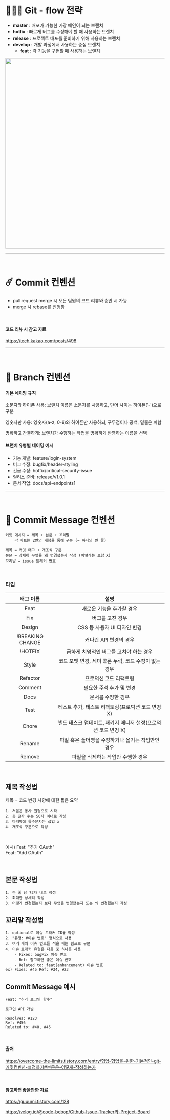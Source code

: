 # 🚣🏻‍♂️ Git - flow 전략

- **master** : 배포가 가능한 가장 메인이 되는 브랜치
- **hotfix** : 빠르게 버그를 수정해야 할 때 사용하는 브랜치
- **release** : 프로젝트 배포를 준비하기 위해 사용하는 브랜치
- **develop** : 개발 과정에서 사용하는 중심 브랜치
    - **feat** : 각 기능을 구현할 때 사용하는 브랜치
    
<p align="center"> <img src="https://github.com/user-attachments/assets/956518a4-c18f-428e-8f4a-284a35b85a85" width="600"/> </p>
    

---
<br>

# ☄️ Commit 컨벤션

- pull request merge 시 모든 팀원의 코드 리뷰와 승인 시 가능
- merge 시 rebase를 진행함
<br>

#### 코드 리뷰 시 참고 자료

https://tech.kakao.com/posts/498

---
<br>

# 🎋 Branch 컨벤션

#### 기본 네이밍 규칙

소문자와 하이픈 사용: 브랜치 이름은 소문자를 사용하고, 단어 사이는 하이픈('-')으로 구분

영숫자만 사용: 영숫자(a-z, 0-9)와 하이픈만 사용하되, 구두점이나 공백, 밑줄은 피함

명확하고 간결하게: 브랜치가 수행하는 작업을 명확하게 반영하는 이름을 선택


#### 브랜치 유형별 네이밍 예시

- 기능 개발: feature/login-system
- 버그 수정: bugfix/header-styling
- 긴급 수정: hotfix/critical-security-issue
- 릴리스 준비: release/v1.0.1
- 문서 작업: docs/api-endpoints1

---
<br>

# 💬 Commit Message 컨벤션
```
커밋 메시지 = 제목 + 본문 + 꼬리말
    각 파트는 2번의 개행을 통해 구분 (= 하나의 빈 줄)

제목 = 커밋 태그 + 개조식 구문
본문 = 상세히 무엇을 왜 변경했는지 작성 (어떻게는 포함 X)
꼬리말 = issue 트래커 번호
```

<br>

### 타입
| 태그 이름        | 설명                                                    |
|:----------------:|:-------------------------------------------------------:|
| Feat             | 새로운 기능을 추가할 경우                               |
| Fix              | 버그를 고친 경우                                        |
| Design           | CSS 등 사용자 UI 디자인 변경                           |
| !BREAKING CHANGE | 커다란 API 변경의 경우                                  |
| !HOTFIX          | 급하게 치명적인 버그를 고쳐야 하는 경우                |
| Style            | 코드 포맷 변경, 세미 콜론 누락, 코드 수정이 없는 경우  |
| Refactor         | 프로덕션 코드 리팩토링                                  |
| Comment          | 필요한 주석 추가 및 변경                                |
| Docs             | 문서를 수정한 경우                                      |
| Test             | 테스트 추가, 테스트 리팩토링(프로덕션 코드 변경 X)      |
| Chore            | 빌드 태스크 업데이트, 패키지 매니저 설정(프로덕션 코드 변경 X) |
| Rename           | 파일 혹은 폴더명을 수정하거나 옮기는 작업만인 경우     |
| Remove           | 파일을 삭제하는 작업만 수행한 경우                      |


<br>

## 제목 작성법
제목 = 코드 변경 사항에 대한 짧은 요약

```
1. 처음은 동사 원형으로 시작
2. 총 글자 수는 50자 이내로 작성
3. 마지막에 특수문자는 삽입 x
4. 개조식 구문으로 작성
```

<br>

예시)
Feat: "추가 OAuth"<br>
Feat: "Add OAuth"

<br>

## 본문 작성법
```
1. 한 줄 당 72자 내로 작성
2. 최대한 상세히 작성
3. 어떻게 변경했는지 보다 무엇을 변경했는지 또는 왜 변경했는지 작성
```

## 꼬리말 작성법
```
1. optional로 이슈 트래커 ID를 작성
2. "유형: #이슈 번호" 형식으로 사용
3. 여러 개의 이슈 번호를 적을 때는 쉼표로 구분
4. 이슈 트래커 유형은 다음 중 하나를 사용
    - Fixes: bugFix 이슈 번호
    - Ref: 참고하면 좋은 이슈 번호
    - Related to: feat(enhancement) 이슈 번호
ex) Fixes: #45 Ref: #34, #23
```

## Commit Message 예시
```
Feat: "추가 로그인 함수"

로그인 API 개발

Resolves: #123
Ref: #456
Related to: #48, #45
```

<br>

#### 출처

https://overcome-the-limits.tistory.com/entry/협업-협업을-위한-기본적인-git-커밋컨벤션-설정하기#본문은-어떻게-작성하는가

<br>

#### 참고하면 좋을만한 자료

https://guuumi.tistory.com/128

https://velog.io/@code-bebop/Github-Issue-Tracker와-Project-Board
